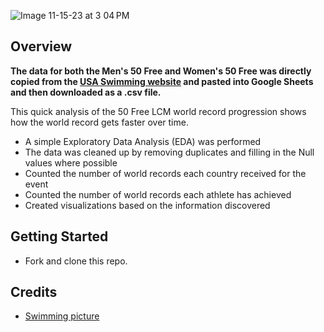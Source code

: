 ![Image 11-15-23 at 3 04 PM](https://github.com/JMas1913/usa_swimming_wr_50_free/assets/88563628/c38b893b-bdc3-4e67-a757-8acd703b6773)

## Overview
**The data for both the Men's 50 Free and Women's 50 Free was directly copied from the [USA Swimming website](https://www.usaswimming.org/times/data-hub/record-progressions) and pasted into Google Sheets and then downloaded as a .csv file.**

This quick analysis of the 50 Free LCM world record progression shows how the world record gets faster over time. 

* A simple Exploratory Data Analysis (EDA) was performed
* The data was cleaned up by removing duplicates and filling in the Null values where possible
* Counted the number of world records each country received for the event
* Counted the number of world records each athlete has achieved
* Created visualizations based on the information discovered

## Getting Started
- Fork and clone this repo.

## Credits
- [Swimming picture](https://unsplash.com/photos/person-swimming-in-the-pool-QYXc9__YJCs)

